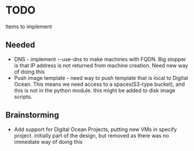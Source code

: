 TODO
====

Items to implement

Needed
------
* DNS - implement --use-dns to make machines with FQDN. Big stopper is that IP
address is not returned from machine creation. Need new way of doing this
* Push image template - need way to push template that is local to Digital Ocean. This
means we need access to a spaces(S3-type bucket), and this is not in the python
module. this might be added to disk image scripts.

Brainstorming
-----
* Add support for Digital Ocean Projects, putting new VMs in specify project.
initially part of the design, but removed as there was no immediate way of doing
this

